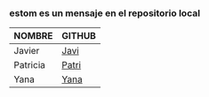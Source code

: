 ### estom es un mensaje en el repositorio local 
| NOMBRE               | GITHUB                         |
|----------------------|--------------------------------|
| Javier  | [Javi](https://github.com/JavierGH2020) |
| Patricia | [Patri](https://github.com/Pbalhico) |
| Yana | [Yana](https://github.com/RolkoYana) |